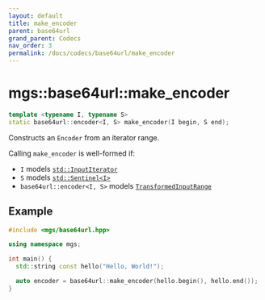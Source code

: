 ```yaml
---
layout: default
title: make_encoder
parent: base64url
grand_parent: Codecs
nav_order: 3
permalink: /docs/codecs/base64url/make_encoder
---
```


# mgs::base64url::make_encoder

```cpp
template <typename I, typename S>
static base64url::encoder<I, S> make_encoder(I begin, S end);
```

Constructs an `Encoder` from an iterator range.

Calling `make_encoder` is well-formed if:

* `I` models [`std::InputIterator`]()
* `S` models [`std::Sentinel<I>`]()
* `base64url::encoder<I, S>` models [`TransformedInputRange`]()

## Example

```cpp
#include <mgs/base64url.hpp>

using namespace mgs;

int main() {
  std::string const hello("Hello, World!");

  auto encoder = base64url::make_encoder(hello.begin(), hello.end());
}
```
